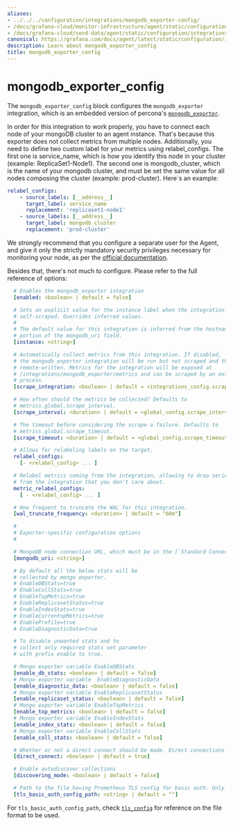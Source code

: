```yaml
---
aliases:
- ../../../configuration/integrations/mongodb_exporter-config/
- /docs/grafana-cloud/monitor-infrastructure/agent/static/configuration/integrations/mongodb_exporter-config/
- /docs/grafana-cloud/send-data/agent/static/configuration/integrations/mongodb_exporter-config/
canonical: https://grafana.com/docs/agent/latest/static/configuration/integrations/mongodb_exporter-config/
description: Learn about mongodb_exporter_config
title: mongodb_exporter_config
---
```


# mongodb_exporter_config

The `mongodb_exporter_config` block configures the `mongodb_exporter` integration, which is an embedded version of percona's [`mongodb_exporter`](https://github.com/percona/mongodb_exporter).

In order for this integration to work properly, you have to connect each node of your mongoDB cluster to an agent instance.
That's because this exporter does not collect metrics from multiple nodes.
Additionally, you need to define two custom label for your metrics using relabel_configs.
The first one is service_name, which is how you identify this node in your cluster (example: ReplicaSet1-Node1).
The second one is mongodb_cluster, which is the name of your mongodb cluster, and must be set the same value for all nodes composing the cluster (example: prod-cluster).
Here`s an example:

```yaml
relabel_configs:
    - source_labels: [__address__]
      target_label: service_name
      replacement: 'replicaset1-node1'
    - source_labels: [__address__]
      target_label: mongodb_cluster
      replacement: 'prod-cluster'
```

We strongly recommend that you configure a separate user for the Agent, and give it only the strictly mandatory
security privileges necessary for monitoring your node, as per the [official documentation](https://github.com/percona/mongodb_exporter#permissions).

Besides that, there's not much to configure. Please refer to the full reference of options:

```yaml
  # Enables the mongodb_exporter integration
  [enabled: <boolean> | default = false]

  # Sets an explicit value for the instance label when the integration is
  # self-scraped. Overrides inferred values.
  #
  # The default value for this integration is inferred from the hostname
  # portion of the mongodb_uri field.
  [instance: <string>]

  # Automatically collect metrics from this integration. If disabled,
  # the mongodb_exporter integration will be run but not scraped and thus not
  # remote-written. Metrics for the integration will be exposed at
  # /integrations/mongodb_exporter/metrics and can be scraped by an external
  # process.
  [scrape_integration: <boolean> | default = <integrations_config.scrape_integrations>]

  # How often should the metrics be collected? Defaults to
  # metrics.global.scrape_interval.
  [scrape_interval: <duration> | default = <global_config.scrape_interval>]

  # The timeout before considering the scrape a failure. Defaults to
  # metrics.global.scrape_timeout.
  [scrape_timeout: <duration> | default = <global_config.scrape_timeout>]

  # Allows for relabeling labels on the target.
  relabel_configs:
    [- <relabel_config> ... ]

  # Relabel metrics coming from the integration, allowing to drop series
  # from the integration that you don't care about.
  metric_relabel_configs:
    [ - <relabel_config> ... ]

  # How frequent to truncate the WAL for this integration.
  [wal_truncate_frequency: <duration> | default = "60m"]

  #
  # Exporter-specific configuration options
  #

  # MongoDB node connection URL, which must be in the [`Standard Connection String Format`](https://docs.mongodb.com/manual/reference/connection-string/#std-label-connections-standard-connection-string-format)
  [mongodb_uri: <string>]

  # By default all the below stats will be
  # collected by mongo exporter.
  # EnableDBStats=true
  # EnableCollStats=true
  # EnableTopMetrics=true
  # EnableReplicasetStatus=true
  # EnableIndexStats=true
  # EnableCurrentopMetrics=true
  # EnableProfile=true
  # EnableDiagnosticData=true

  # To disable unwanted stats and to 
  # collect only required stats set parameter
  # with prefix enable to true.  

  # Mongo exporter variable EnableDBStats 
  [enable_db_stats: <boolean> | default = false]
  # Mongo exporter variable  EnableDiagnosticData
  [enable_diagnostic_data: <boolean> | default = false]
  # Mongo exporter variable EnableReplicasetStatus
  [enable_replicaset_status: <boolean> | default = false]
  # Mongo exporter variable EnableTopMetrics
  [enable_top_metrics: <boolean> | default = false]
  # Mongo exporter variable EnableIndexStats
  [enable_index_stats: <boolean> | default = false]
  # Mongo exporter variable EnableCollStats
  [enable_coll_stats: <boolean> | default = false]

  # Whether or not a direct connect should be made. Direct connections are not valid if multiple hosts are specified or an SRV URI is used
  [direct_connect: <boolean> | default = true]

  # Enable autodiscover collections
  [discovering_mode: <boolean> | default = false]

  # Path to the file having Prometheus TLS config for basic auth. Only enable if you want to use TLS based authentication.
  [tls_basic_auth_config_path: <string> | default = ""]
```

For `tls_basic_auth_config_path`, check [`tls_config`](https://prometheus.io/docs/prometheus/latest/configuration/configuration/#tls_config) for reference on the file format to be used.
